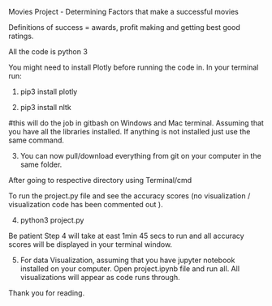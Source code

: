 Movies Project - Determining Factors that make a successful movies

Definitions of success = awards, profit making and getting best good ratings. 

All the code is python 3

You might need to install Plotly before running the code in. In your terminal run: 

1. pip3 install plotly 

2. pip3 install nltk


#this will do the job in gitbash on Windows and Mac terminal. Assuming that you have all the libraries installed. If anything is not installed just use the same command. 

3. You can now pull/download everything from git on your computer in the same folder.

After going to respective directory using Terminal/cmd 

To run the project.py file and see the accuracy scores (no visualization / visualization code has been commented out ). 

4.  python3 project.py

Be patient Step 4 will take at east 1min 45 secs to run and all accuracy scores will be displayed in your terminal window. 

5. For data Visualization, assuming that you have jupyter notebook installed on your computer. Open project.ipynb file and run all. All visualizations will appear as code runs through. 

Thank you for reading. 